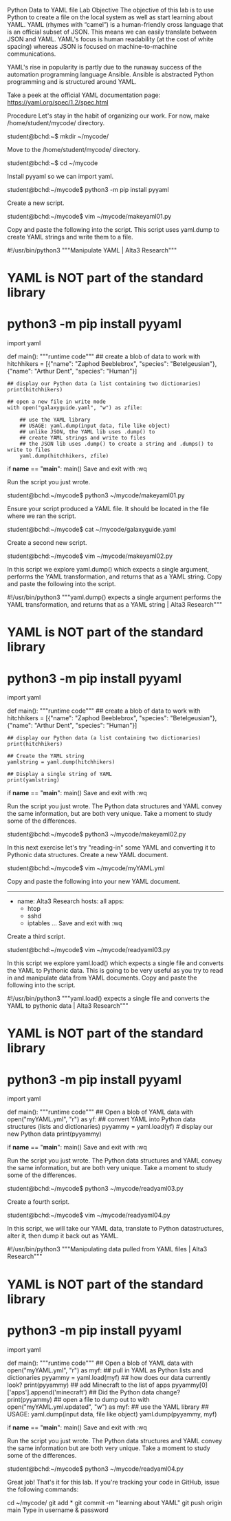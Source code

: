 Python Data to YAML file
Lab Objective
The objective of this lab is to use Python to create a file on the local system as well as start learning about YAML. YAML (rhymes with “camel”) is a human-friendly cross language that is an official subset of JSON. This means we can easily translate between JSON and YAML. YAML's focus is human readability (at the cost of white spacing) whereas JSON is focused on machine-to-machine communications.

YAML's rise in popularity is partly due to the runaway success of the automation programming language Ansible. Ansible is abstracted Python programming and is structured around YAML.

Take a peek at the official YAML documentation page: https://yaml.org/spec/1.2/spec.html

Procedure
Let's stay in the habit of organizing our work. For now, make /home/student/mycode/ directory.

student@bchd:~$ mkdir ~/mycode/

Move to the /home/student/mycode/ directory.

student@bchd:~$ cd ~/mycode

Install pyyaml so we can import yaml.

student@bchd:~/mycode$ python3 -m pip install pyyaml

Create a new script.

student@bchd:~/mycode$ vim ~/mycode/makeyaml01.py

Copy and paste the following into the script. This script uses yaml.dump to create YAML strings and write them to a file.


#!/usr/bin/python3
"""Manipulate YAML | Alta3 Research"""

# YAML is NOT part of the standard library
# python3 -m pip install pyyaml
import yaml

def main():
    """runtime code"""
    ## create a blob of data to work with
    hitchhikers = [{"name": "Zaphod Beeblebrox", "species": "Betelgeusian"},
      {"name": "Arthur Dent", "species": "Human"}]

    ## display our Python data (a list containing two dictionaries)
    print(hitchhikers)

    ## open a new file in write mode
    with open("galaxyguide.yaml", "w") as zfile:

        ## use the YAML library
        ## USAGE: yaml.dump(input data, file like object)
        ## unlike JSON, the YAML lib uses .dump() to
        ## create YAML strings and write to files
        ## the JSON lib uses .dump() to create a string and .dumps() to write to files
        yaml.dump(hitchhikers, zfile)

if __name__ == "__main__":
    main()
Save and exit with :wq

Run the script you just wrote.

student@bchd:~/mycode$ python3 ~/mycode/makeyaml01.py

Ensure your script produced a YAML file. It should be located in the file where we ran the script.

student@bchd:~/mycode$ cat ~/mycode/galaxyguide.yaml

Create a second new script.

student@bchd:~/mycode$ vim ~/mycode/makeyaml02.py

In this script we explore yaml.dump() which expects a single argument, performs the YAML transformation, and returns that as a YAML string. Copy and paste the following into the script.


#!/usr/bin/python3
"""yaml.dump() expects a single argument
   performs the YAML transformation,
   and returns that as a YAML string | Alta3 Research"""

# YAML is NOT part of the standard library
# python3 -m pip install pyyaml
import yaml

def main():
    """runtime code"""
    ## create a blob of data to work with
    hitchhikers = [{"name": "Zaphod Beeblebrox", "species": "Betelgeusian"},
      {"name": "Arthur Dent", "species": "Human"}]

    ## display our Python data (a list containing two dictionaries)
    print(hitchhikers)

    ## Create the YAML string
    yamlstring = yaml.dump(hitchhikers)

    ## Display a single string of YAML
    print(yamlstring)

if __name__ == "__main__":
    main()
Save and exit with :wq

Run the script you just wrote. The Python data structures and YAML convey the same information, but are both very unique. Take a moment to study some of the differences.

student@bchd:~/mycode$ python3 ~/mycode/makeyaml02.py

In this next exercise let's try "reading-in" some YAML and converting it to Pythonic data structures. Create a new YAML document.

student@bchd:~/mycode$ vim ~/mycode/myYAML.yml

Copy and paste the following into your new YAML document.


---
- name: Alta3 Research
  hosts: all
  apps:
    - htop
    - sshd
    - iptables
...
Save and exit with :wq

Create a third script.

student@bchd:~/mycode$ vim ~/mycode/readyaml03.py

In this script we explore yaml.load() which expects a single file and converts the YAML to Pythonic data. This is going to be very useful as you try to read in and manipulate data from YAML documents. Copy and paste the following into the script.


#!/usr/bin/python3
"""yaml.load() expects a single file and
   converts the YAML to pythonic data | Alta3 Research"""

# YAML is NOT part of the standard library
# python3 -m pip install pyyaml
import yaml

def main():
    """runtime code"""
    ## Open a blob of YAML data
    with open("myYAML.yml", "r") as yf:
        ## convert YAML into Python data structures (lists and dictionaries)
        pyyammy = yaml.load(yf)
    # display our new Python data
    print(pyyammy)

if __name__ == "__main__":
    main()
Save and exit with :wq

Run the script you just wrote. The Python data structures and YAML convey the same information, but are both very unique. Take a moment to study some of the differences.

student@bchd:~/mycode$ python3 ~/mycode/readyaml03.py

Create a fourth script.

student@bchd:~/mycode$ vim ~/mycode/readyaml04.py

In this script, we will take our YAML data, translate to Python datastructures, alter it, then dump it back out as YAML.


#!/usr/bin/python3
"""Manipulating data pulled from YAML files | Alta3 Research"""

# YAML is NOT part of the standard library
# python3 -m pip install pyyaml
import yaml

def main():
    """runtime code"""
    ## Open a blob of YAML data
    with open("myYAML.yml", "r") as myf:
        ## pull in YAML as Python lists and dictionaries
        pyyammy = yaml.load(myf)
    ## how does our data currently look?
    print(pyyammy)
    ## add Minecraft to the list of apps
    pyyammy[0]['apps'].append('minecraft')
    ## Did the Python data change?
    print(pyyammy)
    ## open a file to dump out to
    with open("myYAML.yml.updated", "w") as myf:
    ## use the YAML library
    ## USAGE: yaml.dump(input data, file like object)
        yaml.dump(pyyammy, myf)

if __name__ == "__main__":
    main()
Save and exit with :wq

Run the script you just wrote. The Python data structures and YAML convey the same information but are both very unique. Take a moment to study some of the differences.

student@bchd:~/mycode$ python3 ~/mycode/readyaml04.py

Great job! That's it for this lab. If you're tracking your code in GitHub, issue the following commands:

cd ~/mycode/
git add *
git commit -m "learning about YAML"
git push origin main
Type in username & password
